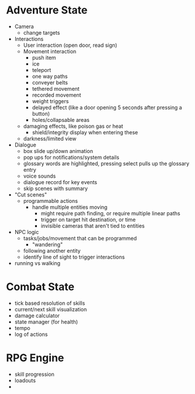 # Adventure State

- Camera
  - change targets
- Interactions
  - User interaction (open door, read sign)
  - Movement interaction
    - push item
    - ice
    - teleport
    - one way paths
    - conveyer belts
    - tethered movement
    - recorded movement
    - weight triggers
    - delayed effect (like a door opening 5 seconds after pressing a button)
    - holes/collapsable areas
  - damaging effects, like poison gas or heat 
    - shield/integrity display when entering these
  - darkness/limited view
- Dialogue
  - box slide up/down animation
  - pop ups for notifications/system details
  - glossary words are highlighted, pressing select pulls up the glossary entry
  - voice sounds
  - dialogue record for key events
  - skip scenes with summary
- "Cut scenes"
  - programmable actions
    - handle multiple entities moving
      - might require path finding, or require multiple linear paths
      - trigger on target hit destination, or time
      - invisible cameras that aren't tied to entities
- NPC logic
  - tasks/jobs/movement that can be programmed
    - "wandering"
  - following another entity
  - identify line of sight to trigger interactions
- running vs walking

# Combat State

- tick based resolution of skills
- current/next skill visualization
- damage calculator
- state manager (for health)
- tempo 
- log of actions

# RPG Engine

- skill progression
- loadouts
- 